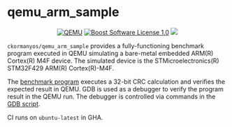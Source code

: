 qemu_arm_sample
==================

<p align="center">
    <a href="https://github.com/ckormanyos/qemu_arm_sample/actions">
        <img src="https://github.com/ckormanyos/qemu_arm_sample/actions/workflows/qemu_arm_sample.yml/badge.svg" alt="QEMU"></a>
    <a href="https://github.com/ckormanyos/qemu_arm_sample/blob/master/LICENSE">
        <img src="https://img.shields.io/badge/license-BSL%201.0-blue.svg" alt="Boost Software License 1.0"></a>
    <a href="https://godbolt.org/z/aTvWrGEz1" alt="godbolt">
        <img src="https://img.shields.io/badge/try%20it%20on-godbolt-green" /></a>
</p>

`ckormanyos/qemu_arm_sample` provides a fully-functioning benchmark
program executed in QEMU simulating a bare-metal embedded
ARM(R) Cortex(R) M4F device. The simulated device is
the STMicroelectronics(R) STM32F429 ARM(R) Cortex(R)-M4F.

The
[benchmark program](https://github.com/ckormanyos/qemu_arm_sample/blob/main/ref_app/src/app/benchmark/app_benchmark_crc.cpp)
executes a 32-bit CRC calculation and verifies the expected result in QEMU.
GDB is used as a debugger to verify the program result in the QEMU run.
The debugger is controlled via commands in the
[GDB script](https://github.com/ckormanyos/qemu_arm_sample/blob/main/ref_app/target/build/test_app_benchmarks_emulator.gdb).

CI runs on `ubuntu-latest` in GHA.
